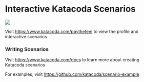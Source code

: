# Interactive Katacoda Scenarios

[![](http://shields.katacoda.com/katacoda/paythefeei/count.svg)](https://www.katacoda.com/paythefeei "Get your profile on Katacoda.com")

Visit https://www.katacoda.com/paythefeei to view the profile and interactive scenarios

### Writing Scenarios
Visit https://www.katacoda.com/docs to learn more about creating Katacoda scenarios

For examples, visit https://github.com/katacoda/scenario-example
